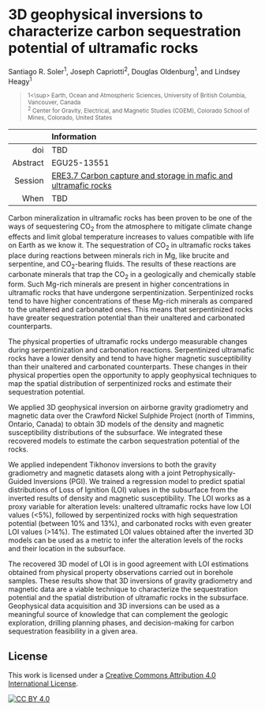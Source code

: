 # 3D geophysical inversions to characterize carbon sequestration potential of ultramafic rocks

Santiago R. Soler<sup>1</sup>,
Joseph Capriotti<sup>2</sup>,
Douglas Oldenburg<sup>1</sup>,
and Lindsey Heagy<sup>1</sup>

> <sup>1<\sup> Earth, Ocean and Atmospheric Sciences, University of British
> Columbia, Vancouver, Canada
> <br>
> <sup>2</sup> Center for Gravity, Electrical, and Magnetic Studies (CGEM),
> Colorado School of Mines, Colorado, United States

| | Information |
|---:|:----|
| doi | TBD |
| Abstract | EGU25-13551 |
| Session | [ERE3.7 Carbon capture and storage in mafic and ultramafic rocks][ere3.7] |
| When | TBD |

Carbon mineralization in ultramafic rocks has been proven to be one of the ways
of sequestering CO<sub>2</sub> from the atmosphere to mitigate climate change
effects and limit global temperature increases to values compatible with life
on Earth as we know it.
The sequestration of CO<sub>2</sub> in ultramafic rocks takes place during
reactions between minerals rich in Mg, like brucite and serpentine, and
CO<sub>2</sub>-bearing fluids.
The results of these reactions are carbonate minerals that trap the
CO<sub>2</sub> in a geologically and chemically stable form.
Such Mg-rich minerals are present in higher concentrations in ultramafic rocks
that have undergone serpentinization.
Serpentinized rocks tend to have higher concentrations of these Mg-rich
minerals as compared to the unaltered and carbonated ones.
This means that serpentinized rocks have greater sequestration potential than
their unaltered and carbonated counterparts.

The physical properties of ultramafic rocks undergo measurable changes during
serpentinization and carbonation reactions.
Serpentinized ultramafic rocks have a lower density and tend to have higher
magnetic susceptibility than their unaltered and carbonated counterparts.
These changes in their physical properties open the opportunity to apply
geophysical techniques to map the spatial distribution of serpentinized rocks
and estimate their sequestration potential.

We applied 3D geophysical inversion on airborne gravity gradiometry and
magnetic data over the Crawford Nickel Sulphide Project (north of Timmins,
Ontario, Canada) to obtain 3D models of the density and magnetic susceptibility
distributions of the subsurface.
We integrated these recovered models to estimate the carbon sequestration
potential of the rocks.

We applied independent Tikhonov inversions to both the gravity gradiometry and
magnetic datasets along with a joint Petrophysically-Guided Inversions (PGI).
We trained a regression model to predict spatial distributions of Loss of
Ignition (LOI) values in the subsurface from the inverted results of density
and magnetic susceptibility.
The LOI works as a proxy variable for alteration levels:
unaltered ultramafic rocks have low LOI values (<5%), followed by serpentinized
rocks with high sequestration potential (between 10% and 13%), and carbonated
rocks with even greater LOI values (>14%). The estimated LOI values obtained
after the inverted 3D models can be used as a metric to infer the alteration
levels of the rocks and their location in the subsurface.

The recovered 3D model of LOI is in good agreement with LOI estimations
obtained from physical property observations carried out in borehole samples.
These results show that 3D inversions of gravity gradiometry and magnetic data
are a viable technique to characterize the sequestration potential and the
spatial distribution of ultramafic rocks in the subsurface.
Geophysical data acquisition and 3D inversions can be used as a meaningful
source of knowledge that can complement the geologic exploration, drilling
planning phases, and decision-making for carbon sequestration feasibility in
a given area.


## License

This work is licensed under a
[Creative Commons Attribution 4.0 International License][cc-by].

[![CC BY 4.0][cc-by-image]][cc-by]

[cc-by]: http://creativecommons.org/licenses/by/4.0/
[cc-by-image]: https://i.creativecommons.org/l/by/4.0/88x31.png
[ere3.7]: https://meetingorganizer.copernicus.org/EGU25/session/52677
